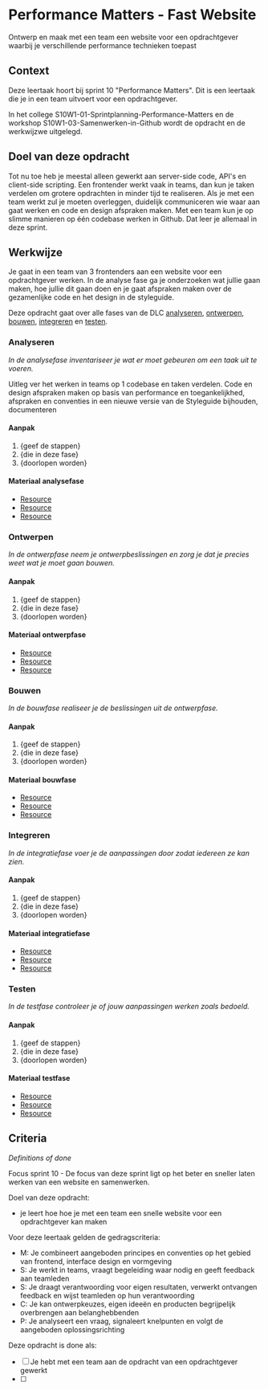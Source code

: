 # Performance Matters - Fast Website

Ontwerp en maak met een team een website voor een opdrachtgever waarbij je verschillende performance technieken toepast

## Context
Deze leertaak hoort bij sprint 10 "Performance Matters". Dit is een leertaak die je in een team uitvoert voor een opdrachtgever.

In het college S10W1-01-Sprintplanning-Performance-Matters en de workshop S10W1-03-Samenwerken-in-Github wordt de opdracht en de werkwijzwe uitgelegd.


## Doel van deze opdracht

Tot nu toe heb je meestal alleen gewerkt aan server-side code, API's en client-side scripting. Een frontender werkt vaak in teams, dan kun je taken verdelen om grotere opdrachten in minder tijd te realiseren. 
Als je met een team werkt zul je moeten overleggen, duidelijk communiceren wie waar aan gaat werken en code en design afspraken maken. 
Met een team kun je op slimme manieren op één codebase werken in Github. 
Dat leer je allemaal in deze sprint.  


## Werkwijze

Je gaat in een team van 3 frontenders aan een website voor een opdrachtgever werken. In de analyse fase ga je onderzoeken wat jullie gaan maken, hoe jullie dit gaan doen en je gaat afspraken maken over de gezamenlijke code en het design in de styleguide.  

Deze opdracht gaat over alle fases van de DLC [analyseren](#analyseren), [ontwerpen](#ontwerpen), [bouwen](#bouwen), [integreren](#integreren) en [testen](#testen).

### Analyseren
*In de analysefase inventariseer je wat er moet gebeuren om een taak uit te voeren.*


Uitleg ver het werken in teams op 1 codebase en taken verdelen. 
Code en design afspraken maken op basis van performance en toegankelijkhed, afspraken en conventies in een nieuwe versie van de Styleguide bijhouden, documenteren


#### Aanpak

1. {geef de stappen}
2. {die in deze fase}
3. {doorlopen worden}

#### Materiaal analysefase

- [Resource](https://example.com)
- [Resource](https://example.com)
- [Resource](https://example.com)

</details>

### Ontwerpen
*In de ontwerpfase neem je ontwerpbeslissingen en zorg je dat je precies weet wat je moet gaan bouwen.*

#### Aanpak

1. {geef de stappen}
2. {die in deze fase}
3. {doorlopen worden}

#### Materiaal ontwerpfase

- [Resource](https://example.com)
- [Resource](https://example.com)
- [Resource](https://example.com)



### Bouwen
*In de bouwfase realiseer je de beslissingen uit de ontwerpfase.*

#### Aanpak

1. {geef de stappen}
2. {die in deze fase}
3. {doorlopen worden}

#### Materiaal bouwfase

- [Resource](https://example.com)
- [Resource](https://example.com)
- [Resource](https://example.com)


### Integreren
*In de integratiefase voer je de aanpassingen door zodat iedereen ze kan zien.*

#### Aanpak

1. {geef de stappen}
2. {die in deze fase}
3. {doorlopen worden}

#### Materiaal integratiefase

- [Resource](https://example.com)
- [Resource](https://example.com)
- [Resource](https://example.com)



### Testen
*In de testfase controleer je of jouw aanpassingen werken zoals bedoeld.*

#### Aanpak

1. {geef de stappen}
2. {die in deze fase}
3. {doorlopen worden}

#### Materiaal testfase

- [Resource](https://example.com)
- [Resource](https://example.com)
- [Resource](https://example.com)



## Criteria
*Definitions of done*

Focus sprint 10 - De focus van deze sprint ligt op het beter en sneller laten werken van een website en samenwerken.


Doel van deze opdracht:

* je leert hoe hoe je met een team een snelle website voor een opdrachtgever kan maken


Voor deze leertaak gelden de gedragscriteria:

* M: Je combineert aangeboden principes en conventies op het gebied van frontend, interface design en vormgeving
* S: Je werkt in teams, vraagt begeleiding waar nodig en geeft feedback aan teamleden
* S: Je draagt verantwoording voor eigen resultaten, verwerkt ontvangen feedback en wijst teamleden op hun verantwoording
* C: Je kan ontwerpkeuzes, eigen ideeën en producten begrijpelijk overbrengen aan belanghebbenden
* P: Je analyseert een vraag, signaleert knelpunten en volgt de aangeboden oplossingsrichting

Deze opdracht is done als:

- [ ] Je hebt met een team aan de opdracht van een opdrachtgever gewerkt
- [ ] 

